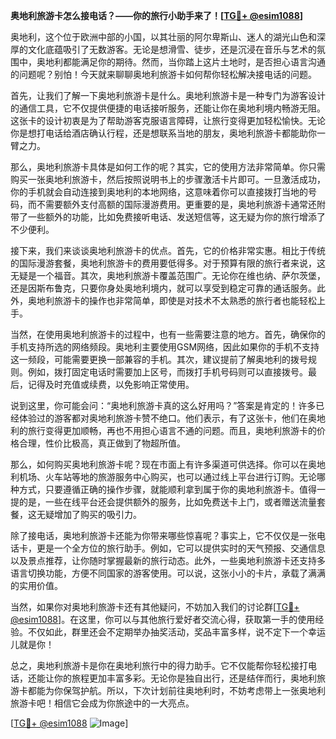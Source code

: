 **奥地利旅游卡怎么接电话？——你的旅行小助手来了！[[TG💪+ @esim1088](https://t.me/s/esim1088)]**

奥地利，这个位于欧洲中部的小国，以其壮丽的阿尔卑斯山、迷人的湖光山色和深厚的文化底蕴吸引了无数游客。无论是想滑雪、徒步，还是沉浸在音乐与艺术的氛围中，奥地利都能满足你的期待。然而，当你踏上这片土地时，是否担心语言沟通的问题呢？别怕！今天就来聊聊奥地利旅游卡如何帮你轻松解决接电话的问题。

首先，让我们了解一下奥地利旅游卡是什么。奥地利旅游卡是一种专门为游客设计的通信工具，它不仅提供便捷的电话接听服务，还能让你在奥地利境内畅游无阻。这张卡的设计初衷是为了帮助游客克服语言障碍，让旅行变得更加轻松愉快。无论你是想打电话给酒店确认行程，还是想联系当地的朋友，奥地利旅游卡都能助你一臂之力。

那么，奥地利旅游卡具体是如何工作的呢？其实，它的使用方法非常简单。你只需购买一张奥地利旅游卡，然后按照说明书上的步骤激活卡片即可。一旦激活成功，你的手机就会自动连接到奥地利的本地网络，这意味着你可以直接拨打当地的号码，而不需要额外支付高额的国际漫游费用。更重要的是，奥地利旅游卡通常还附带了一些额外的功能，比如免费接听电话、发送短信等，这无疑为你的旅行增添了不少便利。

接下来，我们来谈谈奥地利旅游卡的优点。首先，它的价格非常实惠。相比于传统的国际漫游套餐，奥地利旅游卡的费用要低得多。对于预算有限的旅行者来说，这无疑是一个福音。其次，奥地利旅游卡覆盖范围广。无论你在维也纳、萨尔茨堡，还是因斯布鲁克，只要你身处奥地利境内，就可以享受到稳定可靠的通话服务。此外，奥地利旅游卡的操作也非常简单，即使是对技术不太熟悉的旅行者也能轻松上手。

当然，在使用奥地利旅游卡的过程中，也有一些需要注意的地方。首先，确保你的手机支持所选的网络频段。奥地利主要使用GSM网络，因此如果你的手机不支持这一频段，可能需要更换一部兼容的手机。其次，建议提前了解奥地利的拨号规则。例如，拨打固定电话时需要加上区号，而拨打手机号码则可以直接拨号。最后，记得及时充值或续费，以免影响正常使用。

说到这里，你可能会问：“奥地利旅游卡真的这么好用吗？”答案是肯定的！许多已经体验过的游客都对奥地利旅游卡赞不绝口。他们表示，有了这张卡，他们在奥地利的旅行变得更加顺畅，再也不用担心语言不通的问题。而且，奥地利旅游卡的价格合理，性价比极高，真正做到了物超所值。

那么，如何购买奥地利旅游卡呢？现在市面上有许多渠道可供选择。你可以在奥地利机场、火车站等地的旅游服务中心购买，也可以通过线上平台进行订购。无论哪种方式，只要遵循正确的操作步骤，就能顺利拿到属于你的奥地利旅游卡。值得一提的是，一些在线平台还会提供额外的服务，比如免费送卡上门，或者赠送流量套餐，这无疑增加了购买的吸引力。

除了接电话，奥地利旅游卡还能为你带来哪些惊喜呢？事实上，它不仅仅是一张电话卡，更是一个全方位的旅行助手。例如，它可以提供实时的天气预报、交通信息以及景点推荐，让你随时掌握最新的旅行动态。此外，一些奥地利旅游卡还支持多语言切换功能，方便不同国家的游客使用。可以说，这张小小的卡片，承载了满满的实用价值。

当然，如果你对奥地利旅游卡还有其他疑问，不妨加入我们的讨论群[[TG💪+ @esim1088](https://t.me/s/esim1088)]。在这里，你可以与其他旅行爱好者交流心得，获取第一手的使用经验。不仅如此，群里还会不定期举办抽奖活动，奖品丰富多样，说不定下一个幸运儿就是你！

总之，奥地利旅游卡是你在奥地利旅行中的得力助手。它不仅能帮你轻松接打电话，还能让你的旅程更加丰富多彩。无论你是独自出行，还是结伴而行，奥地利旅游卡都能为你保驾护航。所以，下次计划前往奥地利时，不妨考虑带上一张奥地利旅游卡吧！相信它会成为你旅途中的一大亮点。

[[TG💪+ @esim1088](https://t.me/s/esim1088) ![Image](https://i.postimg.cc/4NQfJmqS/Snipaste-2025-05-13-00-14-12.png)]